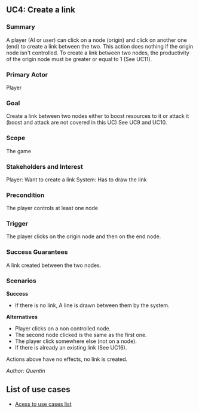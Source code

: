 ## UC4: Create a link

### Summary
A player (AI or user) can click on a node (origin) and click on another one (end) to create a link between the two.
This action does nothing if the origin node isn't controlled.
To create a link between two nodes, the productivity of the origin node must be greater or equal to 1 (See UC11).

### Primary Actor
Player

### Goal
Create a link between two nodes either to boost resources to it or attack it (boost and attack are not covered in this UC)
See UC9 and UC10.

### Scope
The game

### Stakeholders and Interest
Player: Want to create a link
System: Has to draw the link

### Precondition
The player controls at least one node

### Trigger
The player clicks on the origin node and then on the end node.

### Success Guarantees
A link created between the two nodes.

### Scenarios

**Success**

* If there is no link, A line is drawn between them by the system.    

**Alternatives**

* Player clicks on a non controlled node.
* The second node clicked is the same as the first one.
* The player click somewhere else (not on a node).
* If there is already an existing link (See UC16).

Actions above have no effects, no link is created.

*Author: Quentin*

## List of use cases
* [Acess to use cases list][L]

[L]:../UserCase.md